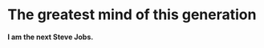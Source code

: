 The greatest mind of this generation
====================================
**I am the next Steve Jobs.**

